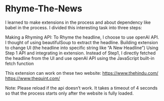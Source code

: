 # Rhyme-The-News

I learned to make extensions in the process and about dependency like babel in the process.
I divided this interesting task into three steps:

Making a Rhyming API: To Rhyme the headline, I choose to use openAI API. I thought of using beautifulSoup to extract the headline.
Building extension to change UI (the headline into specific string like “A New Headline”)
Using Step 1 API and integrating in extension. 
Instead of Step1, I directly fetched the headline from the UI and use openAI API using the JavaScript built-in fetch function


This extension can work on these two website:
https://www.thehindu.com/
https://www.thequint.com/

Note: Please reload if the api doesn’t work. It takes a timeout of 4 seconds so that the process starts only after the website is fully loaded.
